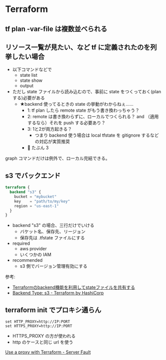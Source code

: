 # Terraform

## tf plan -var-file は複数並べられる

## リソース一覧が見たい、など tf に定義されたのを列挙したい場合
- 以下コマンドなどで
    - state list
    - state show
    - output
- ただし state ファイルから読み込むので、事前に state をつくっておく(planする)必要がある
    - ★backend 使ってるときの state の挙動がわからねぇ……
        - 1: tf plan したら remote state がもう書き換わっちゃう？
        - 2: remote は書き換わらずに、ローカルでつくられる？ and （適用するなら）それを push する必要あり？
        - 3: 1と2が両方起きる？
            - つまり backend 使う場合は local tfstate を gitignore するなどの対応が実質推奨
        - :rabbit: たぶん 3

graph コマンドだけは例外で、ローカル完結できる。

## s3 でバックエンド
```tf
terraform {
  backend "s3" {
    bucket = "mybucket"
    key    = "path/to/my/key"
    region = "us-east-1"
  }
}
```

- backend "s3" の場合、三行だけでいける
    - バケット名、保存先、リージョン
    - 保存先は .tfstate ファイルにする
- required
    - aws provider
    - いくつかの IAM
- recommended
    - s3 側でバージョン管理有効にする

参考:

- [Terraformのbackend機能を利用してstateファイルを共有する](https://blog.mosuke.tech/entry/2018/06/17/terraform-backend/)
- [Backend Type: s3 - Terraform by HashiCorp](https://www.terraform.io/docs/backends/types/s3.html)

## terraform init でプロキシ通らん

```
set HTTP_PROXY=http://IP:PORT
set HTTPS_PROXY=http://IP:PORT
```

- HTTPS_PROXY の方が使われる
- http のケースと同じ url を使う

[Use a proxy with Terraform - Server Fault](https://serverfault.com/questions/931493/use-a-proxy-with-terraform)
